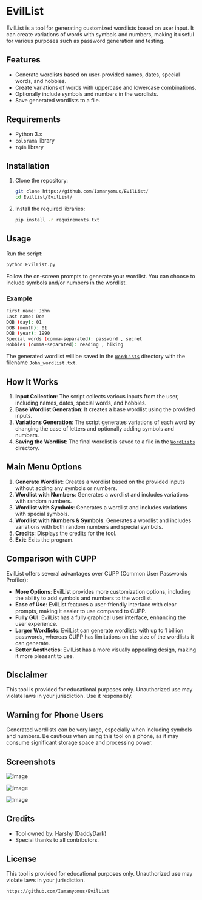 # EvilList

EvilList is a tool for generating customized wordlists based on user input. It can create variations of words with symbols and numbers, making it useful for various purposes such as password generation and testing.

## Features

- Generate wordlists based on user-provided names, dates, special words, and hobbies.
- Create variations of words with uppercase and lowercase combinations.
- Optionally include symbols and numbers in the wordlists.
- Save generated wordlists to a file.

## Requirements

- Python 3.x
- `colorama` library
- `tqdm` library

## Installation

1. Clone the repository:
    ```sh
    git clone https://github.com/Iamanyomus/EvilList/
    cd EvilList/EvilList/
    ```

2. Install the required libraries:
    ```sh
    pip install -r requirements.txt
    ```

## Usage

Run the script:
```sh
python EvilList.py
```

Follow the on-screen prompts to generate your wordlist. You can choose to include symbols and/or numbers in the wordlist.

### Example

```sh
First name: John
Last name: Doe
DOB (day): 01
DOB (month): 01
DOB (year): 1990
Special words (comma-separated): password , secret
Hobbies (comma-separated): reading , hiking
```

The generated wordlist will be saved in the [`WordLists`](WordLists ) directory with the filename `John_wordlist.txt`.

## How It Works

1. **Input Collection**: The script collects various inputs from the user, including names, dates, special words, and hobbies.
2. **Base Wordlist Generation**: It creates a base wordlist using the provided inputs.
3. **Variations Generation**: The script generates variations of each word by changing the case of letters and optionally adding symbols and numbers.
4. **Saving the Wordlist**: The final wordlist is saved to a file in the [`WordLists`](WordLists ) directory.

## Main Menu Options

1. **Generate Wordlist**: Creates a wordlist based on the provided inputs without adding any symbols or numbers.
2. **Wordlist with Numbers**: Generates a wordlist and includes variations with random numbers.
3. **Wordlist with Symbols**: Generates a wordlist and includes variations with special symbols.
4. **Wordlist with Numbers & Symbols**: Generates a wordlist and includes variations with both random numbers and special symbols.
5. **Credits**: Displays the credits for the tool.
6. **Exit**: Exits the program.

## Comparison with CUPP

EvilList offers several advantages over CUPP (Common User Passwords Profiler):

- **More Options**: EvilList provides more customization options, including the ability to add symbols and numbers to the wordlist.
- **Ease of Use**: EvilList features a user-friendly interface with clear prompts, making it easier to use compared to CUPP.
- **Fully GUI**: EvilList has a fully graphical user interface, enhancing the user experience.
- **Larger Wordlists**: EvilList can generate wordlists with up to 1 billion passwords, whereas CUPP has limitations on the size of the wordlists it can generate.
- **Better Aesthetics**: EvilList has a more visually appealing design, making it more pleasant to use.

## Disclaimer

This tool is provided for educational purposes only. Unauthorized use may violate laws in your jurisdiction. Use it responsibly.

## Warning for Phone Users

Generated wordlists can be very large, especially when including symbols and numbers. Be cautious when using this tool on a phone, as it may consume significant storage space and processing power.

## Screenshots

![Image](https://github.com/user-attachments/assets/9e9441dc-f016-4aae-bfb7-0a39feb2fc63)


![Image](https://github.com/user-attachments/assets/fac599ea-7bd8-4a28-a6a9-131dee9f78e5)


![Image](https://github.com/user-attachments/assets/e111ddf5-4176-4ce4-b070-75280bc236c7)


## Credits

- Tool owned by: Harshy (DaddyDark)
- Special thanks to all contributors.

## License

This tool is provided for educational purposes only. Unauthorized use may violate laws in your jurisdiction.
```
https://github.com/Iamanyomus/EvilList
